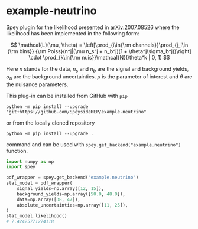 # example-neutrino

Spey plugin for the likelihood presented in [arXiv:2007.08526](https://arxiv.org/pdf/2007.08526.pdf)
where the likelihood has been implemented in the following form:

$$
\mathcal{L}(\mu, \theta) = \left[\prod_{i\in{\rm channels}}\prod_{j_i\in {\rm bins}}
        {\rm Poiss}(n^j|(\mu n_s^j + n_b^j)(1 + \theta^j\sigma_b^j))\right] \cdot
        \prod_{k\in{\rm nuis}}\mathcal{N}(\theta^k | 0, 1)
$$

Here $n$ stands for the data, $n_s$ and $n_b$ are the signal and background yields, $\sigma_b$
are the background uncertainties. $\mu$ is the parameter of interest and $\theta$ are the nuisance parameters.

This plug-in can be installed from GitHub with `pip`

```
python -m pip install --upgrade "git+https://github.com/SpeysideHEP/example-neutrino"
```

or from the locally cloned repository

```
python -m pip install --upgrade .
```

command and can be used with ``spey.get_backend("example.neutrino")`` function.

```python
import numpy as np
import spey

pdf_wrapper = spey.get_backend("example.neutrino")
stat_model = pdf_wrapper(
    signal_yields=np.array([12, 15]),
    background_yields=np.array([50.0, 48.0]),
    data=np.array([38, 47]),
    absolute_uncertainties=np.array([11, 25]),
)
stat_model.likelihood()
# 7.42425771274118
```
